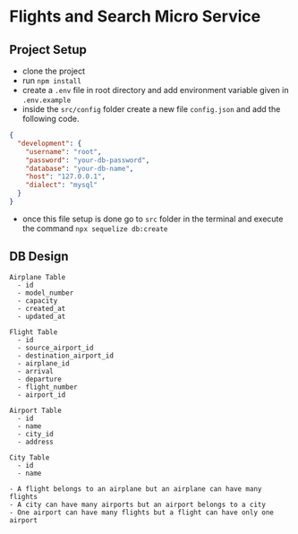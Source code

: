 # Flights and Search Micro Service

## Project Setup

- clone the project
- run `npm install`
- create a `.env` file in root directory and add environment variable given in `.env.example`
- inside the `src/config` folder create a new file `config.json` and add the following code.

```json
{
  "development": {
    "username": "root",
    "password": "your-db-password",
    "database": "your-db-name",
    "host": "127.0.0.1",
    "dialect": "mysql"
  }
}
```

- once this file setup is done go to `src` folder in the terminal and execute the command `npx sequelize db:create`

## DB Design

```
Airplane Table
  - id
  - model_number
  - capacity
  - created_at
  - updated_at
```

```
Flight Table
  - id
  - source_airport_id
  - destination_airport_id
  - airplane_id
  - arrival
  - departure
  - flight_number
  - airport_id
```

```
Airport Table
  - id
  - name
  - city_id
  - address
```

```
City Table
  - id
  - name
```

```
- A flight belongs to an airplane but an airplane can have many flights
- A city can have many airports but an airport belongs to a city
- One airport can have many flights but a flight can have only one airport
```
